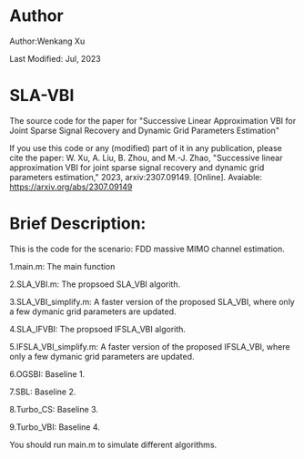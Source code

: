 # Author
Author:Wenkang Xu

Last Modified: Jul, 2023
# SLA-VBI
The source code for the paper for "Successive Linear Approximation VBI for Joint Sparse Signal Recovery and Dynamic Grid Parameters Estimation"

If you use this code or any (modified) part of it in any publication, please cite the paper: W. Xu, A. Liu, B. Zhou, and M.-J. Zhao, "Successive linear approximation VBI for joint sparse signal recovery and dynamic grid parameters estimation," 2023, arxiv:2307.09149. [Online]. Avaiable: https://arxiv.org/abs/2307.09149

# Brief Description:
This is the code for the scenario: FDD massive MIMO channel estimation.

1.main.m: The main function

2.SLA_VBI.m: The propsoed SLA_VBI algorith.

3.SLA_VBI_simplify.m: A faster version of the proposed SLA_VBI, where only a few dymanic grid parameters are updated.

4.SLA_IFVBI: The propsoed IFSLA_VBI algorith.

5.IFSLA_VBI_simplify.m: A faster version of the proposed IFSLA_VBI, where only a few dymanic grid parameters are updated.

6.OGSBI: Baseline 1.

7.SBL: Baseline 2.

8.Turbo_CS: Baseline 3.

9.Turbo_VBI: Baseline 4.

You should run main.m to simulate different algorithms.
